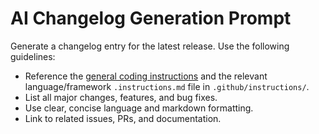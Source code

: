 <!-- file: .github/prompts/ai-changelog.prompt.md -->

# AI Changelog Generation Prompt

Generate a changelog entry for the latest release. Use the following guidelines:

- Reference the
  [general coding instructions](../instructions/general-coding.instructions.md)
  and the relevant language/framework `.instructions.md` file in
  `.github/instructions/`.
- List all major changes, features, and bug fixes.
- Use clear, concise language and markdown formatting.
- Link to related issues, PRs, and documentation.
